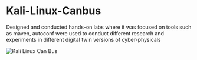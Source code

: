 # Kali-Linux-Canbus
Designed and conducted hands-on labs where it was focused on tools such as maven, autoconf were used to conduct different research and experiments in different digital twin versions of cyber-physicals 

![Kali Linux Can Bus](https://user-images.githubusercontent.com/110430142/220816594-02431159-6d41-4ec8-872b-720cb8d7d0ca.jpg)
